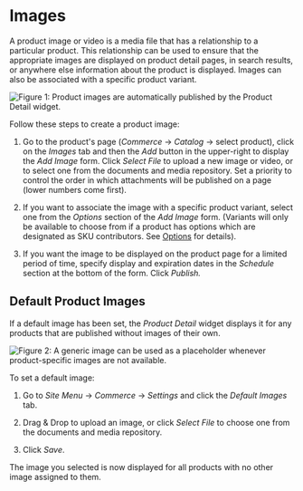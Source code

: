# Images [](id=images)

A product image or video is a media file that has a relationship to a particular
product. This relationship can be used to ensure that the appropriate images are
displayed on product detail pages, in search results, or anywhere else
information about the product is displayed. Images can also be associated with
a specific product variant.

![Figure 1: Product images are automatically published by the *Product Detail* widget.](../../../images/product-image.png)

Follow these steps to create a product image:

1.  Go to the product's page (*Commerce* &rarr; *Catalog* &rarr; select
    product), click on the *Images* tab and then the *Add* button in the
    upper-right to display the *Add Image* form. Click *Select File* to upload
    a new image or video, or to select one from the documents and media
    repository. Set a priority to control the order in which attachments will be
    published on a page (lower numbers come first).

2.  If you want to associate the image with a specific product variant, select
    one from the *Options* section of the *Add Image* form. (Variants will only
    be available to choose from if a product has options which are designated as
    SKU contributors. See
    [Options](/web/commerce/documentation/-/knowledge_base/1-0/options) for
    details).

3.  If you want the image to be displayed on the product page for a limited
    period of time, specify display and expiration dates in the *Schedule*
    section at the bottom of the form. Click *Publish.*

## Default Product Images [](id=default-product-images)

If a default image has been set, the *Product Detail* widget displays it for
any products that are published without images of their own.

![Figure 2: A generic image can be used as a placeholder whenever product-specific images are not available.](../../../images/default-image.png)

To set a default image:

1.  Go to *Site Menu* &rarr; *Commerce* &rarr; *Settings* and click the
    *Default Images* tab.

2.  Drag & Drop to upload an image, or click *Select File* to choose one from
    the documents and media repository.

3.  Click *Save*.

The image you selected is now displayed for all products with no other image
assigned to them.
